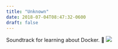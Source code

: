 ```yaml
---
title: "Unknown"
date: 2018-07-04T08:47:32-0600
draft: false
---
```


Soundtrack for learning about Docker. 🎵
![](/images/2018/f9361c5d57.jpg)
